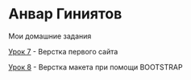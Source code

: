
# Анвар Гиниятов
Мои домашние задания

[Урок 7](https://anvarrexx.github.io/lesson_7/src/ "Кликай") - Верстка первого сайта

[Урок 8](https://anvarrexx.github.io/lesson_8/src/ "Кликай") - Верстка макета при помощи BOOTSTRAP

